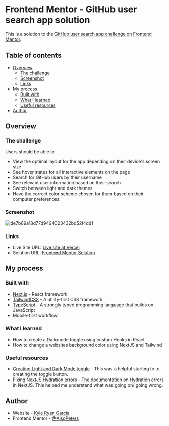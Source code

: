 # Frontend Mentor - GitHub user search app solution

This is a solution to the [GitHub user search app challenge on Frontend Mentor](https://www.frontendmentor.io/challenges/github-user-search-app-Q09YOgaH6).

## Table of contents

- [Overview](#overview)
  - [The challenge](#the-challenge)
  - [Screenshot](#screenshot)
  - [Links](#links)
- [My process](#my-process)
  - [Built with](#built-with)
  - [What I learned](#what-i-learned)
  - [Useful resources](#useful-resources)
- [Author](#author)

## Overview

### The challenge

Users should be able to:

- View the optimal layout for the app depending on their device's screen size
- See hover states for all interactive elements on the page
- Search for GitHub users by their username
- See relevant user information based on their search
- Switch between light and dark themes
- Have the correct color scheme chosen for them based on their computer preferences.

### Screenshot

![de7b69a18d77d9494023432bd52f4dd1](https://user-images.githubusercontent.com/36806756/191146061-62291b38-58df-4b3b-ba08-8c0a710c4589.png)

### Links

- Live Site URL: [Live site at Vercel](https://fm-github-user-search.vercel.app/)
- Solution URL: [Frontend Mentor Solution](https://www.frontendmentor.io/solutions/github-user-search-CICqJ5S1Nm)

## My process

### Built with

- [Next.js](https://nextjs.org/) - React framework
- [TailwindCSS](https://tailwindcss.com/) - A utility-first CSS framework
- [TypeScript](https://www.typescriptlang.org/) - A strongly typed programming language that builds on JavaScript
- Mobile-first workflow

### What I learned

- How to create a Darkmode toggle using custom Hooks in React
- How to change a websites background color using NextJS and Tailwind

### Useful resources

- [Creating Light and Dark Mode toggle](https://javascript.plainenglish.io/how-to-create-light-and-dark-mode-toggle-in-next-js-with-tailwind-61e67518fd2d) - This was a helpful starting to to creating the toggle button.
- [Fixing NextJS Hydration errors](https://nextjs.org/docs/messages/react-hydration-error) - The documentation on Hydration errors in NextJS. This helped me understand what was going on/ going wrong.

## Author

- Website - [Kyle Ryan Garcia](https://alsopeters.dev/)
- Frontend Mentor - [@AlsoPeters](https://www.frontendmentor.io/profile/AlsoPeters)
